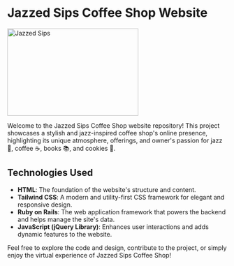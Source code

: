 # Jazzed Sips Coffee Shop Website

<img src="https://res.cloudinary.com/dypkxlg1s/image/upload/v1695734111/coffee_shop_zu9y49.svg" alt="Jazzed Sips" width="300" height="200">

Welcome to the Jazzed Sips Coffee Shop website repository! This project showcases a stylish and jazz-inspired coffee shop's online presence, highlighting its unique atmosphere, offerings, and owner's passion for jazz 🎸, coffee ☕, books 📚, and cookies 🍪.

## Technologies Used

- **HTML**: The foundation of the website's structure and content.
- **Tailwind CSS**: A modern and utility-first CSS framework for elegant and responsive design.
- **Ruby on Rails**: The web application framework that powers the backend and helps manage the site's data.
- **JavaScript (jQuery Library)**: Enhances user interactions and adds dynamic features to the website.

Feel free to explore the code and design, contribute to the project, or simply enjoy the virtual experience of Jazzed Sips Coffee Shop!
